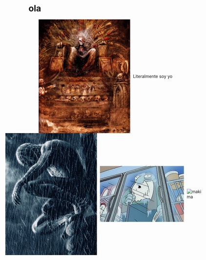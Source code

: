 <head>
  <style>
    .responsive-img {
      max-width: 100%;
      max-height: 400px;
    }
  </style>
</head>
<h1>ola</h1>
<div style="display: flex; justify-content: center; align-items: center;">
  <img src="img/emperador.webp" alt="Literalmente soy yo" style="margin-right: 10px; width:300px">
  <span style="display: flex; align-items: center;">Literalmente soy yo</span>
</div>
<div style="display: flex; justify-content: center; align-items: center;">
  <img src="img/spiderman.gif" alt="Spiderman" class="responsive-img" style="margin-right: 10px;">
  <img src="img/congelado.jpg" alt="Congelado" class="responsive-img" style="margin-right: 10px;">
  <img src="img/makima.gif" alt="makima" class="responsive-img" style="margin-right: 10px;">
</div>
